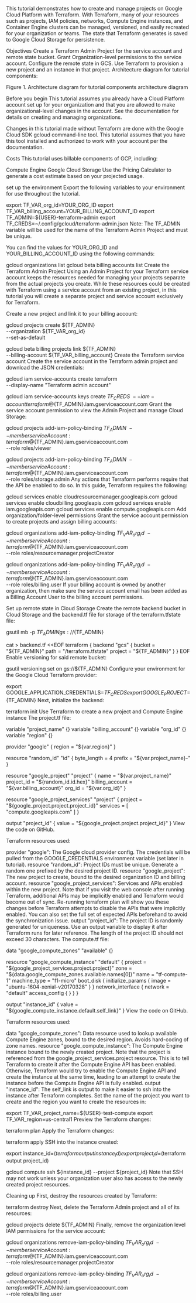This tutorial demonstrates how to create and manage projects on Google Cloud Platform with Terraform. With Terraform, many of your resources such as projects, IAM policies, networks, Compute Engine instances, and Container Engine clusters can be managed, versioned, and easily recreated for your organization or teams. The state that Terraform generates is saved to Google Cloud Storage for persistence.

Objectives
Create a Terraform Admin Project for the service account and remote state bucket.
Grant Organization-level permissions to the service account.
Configure the remote state in GCS.
Use Terraform to provision a new project and an instance in that project.
Architecture diagram for tutorial components:

Figure 1. Architecture diagram for tutorial components architecture diagram

Before you begin
This tutorial assumes you already have a Cloud Platform account set up for your organization and that you are allowed to make organizational-level changes in the account. See the documentation for details on creating and managing organizations.

Changes in this tutorial made without Terraform are done with the Google Cloud SDK gcloud command-line tool. This tutorial assumes that you have this tool installed and authorized to work with your account per the documentation.

Costs
This tutorial uses billable components of GCP, including:

Compute Engine
Google Cloud Storage
Use the Pricing Calculator to generate a cost estimate based on your projected usage.

set up the environment
Export the following variables to your environment for use throughout the tutorial.

export TF_VAR_org_id=YOUR_ORG_ID
export TF_VAR_billing_account=YOUR_BILLING_ACCOUNT_ID
export TF_ADMIN=${USER}-terraform-admin
export TF_CREDS=~/.config/gcloud/terraform-admin.json
Note: The TF_ADMIN variable will be used for the name of the Terraform Admin Project and must be unique.

You can find the values for YOUR_ORG_ID and YOUR_BILLING_ACCOUNT_ID using the following commands:

gcloud organizations list
gcloud beta billing accounts list
Create the Terraform Admin Project
Using an Admin Project for your Terraform service account keeps the resources needed for managing your projects separate from the actual projects you create. While these resources could be created with Terraform using a service account from an existing project, in this tutorial you will create a separate project and service account exclusively for Terraform.

Create a new project and link it to your billing account:

gcloud projects create ${TF_ADMIN} \
  --organization ${TF_VAR_org_id} \
  --set-as-default

gcloud beta billing projects link ${TF_ADMIN} \
  --billing-account ${TF_VAR_billing_account}
Create the Terraform service account
Create the service account in the Terraform admin project and download the JSON credentials:

gcloud iam service-accounts create terraform \
  --display-name "Terraform admin account"

gcloud iam service-accounts keys create ${TF_CREDS} \
  --iam-account terraform@${TF_ADMIN}.iam.gserviceaccount.com
Grant the service account permission to view the Admin Project and manage Cloud Storage:

gcloud projects add-iam-policy-binding ${TF_ADMIN} \
  --member serviceAccount:terraform@${TF_ADMIN}.iam.gserviceaccount.com \
  --role roles/viewer

gcloud projects add-iam-policy-binding ${TF_ADMIN} \
  --member serviceAccount:terraform@${TF_ADMIN}.iam.gserviceaccount.com \
  --role roles/storage.admin
Any actions that Terraform performs require that the API be enabled to do so. In this guide, Terraform requires the following:

gcloud services enable cloudresourcemanager.googleapis.com
gcloud services enable cloudbilling.googleapis.com
gcloud services enable iam.googleapis.com
gcloud services enable compute.googleapis.com
Add organization/folder-level permissions
Grant the service account permission to create projects and assign billing accounts:

gcloud organizations add-iam-policy-binding ${TF_VAR_org_id} \
  --member serviceAccount:terraform@${TF_ADMIN}.iam.gserviceaccount.com \
  --role roles/resourcemanager.projectCreator

gcloud organizations add-iam-policy-binding ${TF_VAR_org_id} \
  --member serviceAccount:terraform@${TF_ADMIN}.iam.gserviceaccount.com \
  --role roles/billing.user
If your billing account is owned by another organization, then make sure the service account email has been added as a Billing Account User to the billing account permissions.

Set up remote state in Cloud Storage
Create the remote backend bucket in Cloud Storage and the backend.tf file for storage of the terraform.tfstate file:

gsutil mb -p ${TF_ADMIN} gs://${TF_ADMIN}

cat > backend.tf <<EOF
terraform {
 backend "gcs" {
   bucket  = "${TF_ADMIN}"
   path    = "/terraform.tfstate"
   project = "${TF_ADMIN}"
 }
}
EOF
Enable versioning for said remote bucket:

gsutil versioning set on gs://${TF_ADMIN}
Configure your environment for the Google Cloud Terraform provider:

export GOOGLE_APPLICATION_CREDENTIALS=${TF_CREDS}
export GOOGLE_PROJECT=${TF_ADMIN}
Next, initialize the backend:

terraform init
Use Terraform to create a new project and Compute Engine instance
The project.tf file:

variable "project_name" {}
variable "billing_account" {}
variable "org_id" {}
variable "region" {}

provider "google" {
 region = "${var.region}"
}

resource "random_id" "id" {
 byte_length = 4
 prefix      = "${var.project_name}-"
}

resource "google_project" "project" {
 name            = "${var.project_name}"
 project_id      = "${random_id.id.hex}"
 billing_account = "${var.billing_account}"
 org_id          = "${var.org_id}"
}

resource "google_project_services" "project" {
 project = "${google_project.project.project_id}"
 services = [
   "compute.googleapis.com"
 ]
}

output "project_id" {
 value = "${google_project.project.project_id}"
}
View the code on GitHub.

Terraform resources used:

provider "google": The Google cloud provider config. The credentials will be pulled from the GOOGLE_CREDENTIALS environment variable (set later in tutorial).
resource "random_id": Project IDs must be unique. Generate a random one prefixed by the desired project ID.
resource "google_project": The new project to create, bound to the desired organization ID and billing account.
resource "google_project_services": Services and APIs enabled within the new project. Note that if you visit the web console after running Terraform, additional APIs may be implicitly enabled and Terraform would become out of sync. Re-running terraform plan will show you these changes before Terraform attempts to disable the APIs that were implicitly enabled. You can also set the full set of expected APIs beforehand to avoid the synchronization issue.
output "project_id": The project ID is randomly generated for uniqueness. Use an output variable to display it after Terraform runs for later reference. The length of the project ID should not exceed 30 characters.
The compute.tf file:

data "google_compute_zones" "available" {}

resource "google_compute_instance" "default" {
 project = "${google_project_services.project.project}"
 zone = "${data.google_compute_zones.available.names[0]}"
 name = "tf-compute-1"
 machine_type = "f1-micro"
 boot_disk {
   initialize_params {
     image = "ubuntu-1604-xenial-v20170328"
   }
 }
 network_interface {
   network = "default"
   access_config {
   }
 }
}

output "instance_id" {
 value = "${google_compute_instance.default.self_link}"
}
View the code on GitHub.

Terraform resources used:

data "google_compute_zones": Data resource used to lookup available Compute Engine zones, bound to the desired region. Avoids hard-coding of zone names.
resource "google_compute_instance": The Compute Engine instance bound to the newly created project. Note that the project is referenced from the google_project_services.project resource. This is to tell Terraform to create it after the Compute Engine API has been enabled. Otherwise, Terraform would try to enable the Compute Engine API and create the instance at the same time, leading to an attempt to create the instance before the Compute Engine API is fully enabled.
output "instance_id": The self_link is output to make it easier to ssh into the instance after Terraform completes.
Set the name of the project you want to create and the region you want to create the resources in:

export TF_VAR_project_name=${USER}-test-compute
export TF_VAR_region=us-central1
Preview the Terraform changes:

terraform plan
Apply the Terraform changes:

terraform apply
SSH into the instance created:

export instance_id=$(terraform output instance_id)
export project_id=$(terraform output project_id)

gcloud compute ssh ${instance_id} --project ${project_id}
Note that SSH may not work unless your organization user also has access to the newly created project resources.

Cleaning up
First, destroy the resources created by Terraform:

terraform destroy
Next, delete the Terraform Admin project and all of its resources:

gcloud projects delete ${TF_ADMIN}
Finally, remove the organization level IAM permissions for the service account:

gcloud organizations remove-iam-policy-binding ${TF_VAR_org_id} \
  --member serviceAccount:terraform@${TF_ADMIN}.iam.gserviceaccount.com \
  --role roles/resourcemanager.projectCreator

gcloud organizations remove-iam-policy-binding ${TF_VAR_org_id} \
  --member serviceAccount:terraform@${TF_ADMIN}.iam.gserviceaccount.com \
  --role roles/billing.user